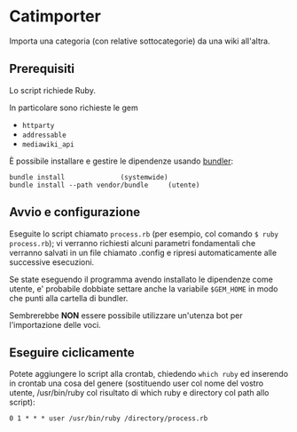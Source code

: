 # Catimporter
Importa una categoria (con relative sottocategorie) da una wiki all'altra.
## Prerequisiti

Lo script richiede Ruby.

In particolare sono richieste le gem
- `httparty`
- `addressable`
- `mediawiki_api`

È possibile installare e gestire le dipendenze usando [bundler](https://bundler.io): 

```console
bundle install 				(systemwide)
bundle install --path vendor/bundle 	(utente)
```

## Avvio e configurazione
Eseguite lo script chiamato `process.rb` (per esempio, col comando `$ ruby process.rb`);
vi verranno richiesti alcuni parametri fondamentali che verranno salvati 
in un file chiamato .config e ripresi automaticamente alle successive esecuzioni.

Se state eseguendo il programma avendo installato le dipendenze come utente,
e' probabile dobbiate settare anche la variabile `$GEM_HOME` in modo che punti alla cartella
di bundler.

Sembrerebbe **NON** essere possibile utilizzare un'utenza bot per l'importazione delle voci.

## Eseguire ciclicamente
Potete aggiungere lo script alla crontab, chiedendo `which ruby` ed inserendo in crontab una cosa del genere (sostituendo user col nome del vostro utente, /usr/bin/ruby col risultato di which ruby e directory col path allo script):
```
0 1 * * * user /usr/bin/ruby /directory/process.rb
```
